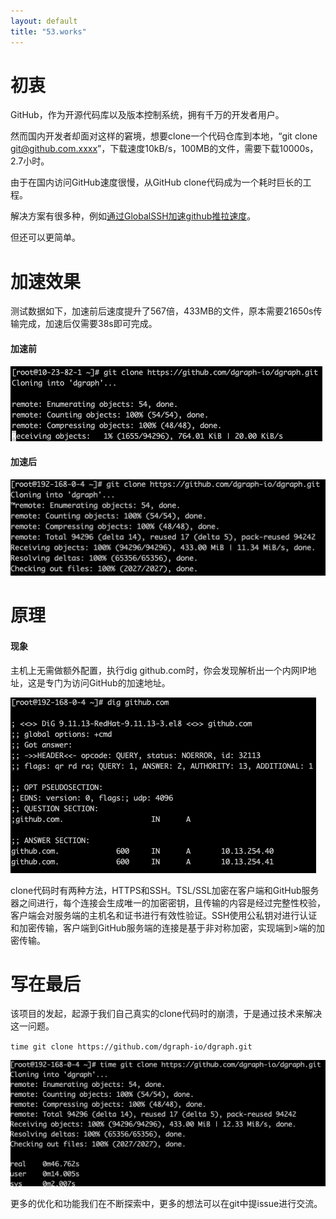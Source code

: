 ```yaml
---
layout: default
title: "53.works"
---
```



# 初衷
GitHub，作为开源代码库以及版本控制系统，拥有千万的开发者用户。

然而国内开发者却面对这样的窘境，想要clone一个代码仓库到本地，“git clone git@github.com.xxxx”，下载速度10kB/s，100MB的文件，需要下载10000s，2.7小时。

由于在国内访问GitHub速度很慢，从GitHub clone代码成为一个耗时巨长的工程。

解决方案有很多种，例如[通过GlobalSSH加速github推拉速度](https://mozz.in/github/2020/08/16/ucloud-globalssh.html)。

但还可以更简单。

# 加速效果

测试数据如下，加速前后速度提升了567倍，433MB的文件，原本需要21650s传输完成，加速后仅需要38s即可完成。

#### 加速前

![](/images/01.png)

#### 加速后

![](/images/02.png)


# 原理

#### 现象

主机上无需做额外配置，执行dig github.com时，你会发现解析出一个内网IP地址，这是专门为访问GitHub的加速地址。

![](/images/03.png)

clone代码时有两种方法，HTTPS和SSH。TSL/SSL加密在客户端和GitHub服务器之间进行，每个连接会生成唯一的加密密钥，且传输的内容是经过完整性校验，客户端会对服务端的主机名和证书进行有效性验证。SSH使用公私钥对进行认证和加密传输，客户端到GitHub服务端的连接是基于非对称加密，实现端到>端的加密传输。


# 写在最后

该项目的发起，起源于我们自己真实的clone代码时的崩溃，于是通过技术来解决这一问题。

`time git clone https://github.com/dgraph-io/dgraph.git`

![](/images/04.png)

更多的优化和功能我们在不断探索中，更多的想法可以在git中提issue进行交流。
